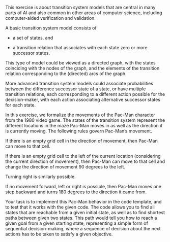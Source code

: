 This exercise is about transition system models that are central in many parts of AI and also common in other areas of computer science, including computer-aided verification and validation.

A basic transition system model consists of

* a set of states, and

* a transition relation that associates with each state zero or more successor states.

This type of model could be viewed as a directed graph, with the states coinciding with the nodes of the graph, and the elements of the transition relation corresponding to the (directed) arcs of the graph.

More advanced transition system models could associate probabilities between the difference successor state of a state, or have multiple transition relations, each corresponding to a different action possible for the decision-maker, with each action associating alternative successor states for each state.

In this exercise, we formalize the movements of the Pac-Man character from the 1980 video game. The states of the transition system represent the different locations in the maze Pac-Man moves in as well as the direction it is currently moving. The following rules govern Pac-Man’s movement.

If there is an empty grid cell in the direction of movement, then Pac-Man can move to that cell.

If there is an empty grid cell to the left of the current location (considering the current direction of movement), then Pac-Man can move to that cell and change the direction of movement 90 degrees to the left.

Turning right is similarly possible.

If no movement forward, left or right is possible, then Pac-Man moves one step backward and turns 180 degrees to the direction it came from.

Your task is to implement this Pac-Man behavior in the code template, and to test that it works with the given code. The code allows you to find all states that are reachable from a given initial state, as well as to find shortest paths between given two states. This path would tell you how to reach a given goal from a given starting state, representing a simple form of sequential decision-making, where a sequence of decision about the next actions has to be taken to satisfy a given objective.

